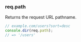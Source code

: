 <h3 id='req.path'>req.path</h3>

Returns the request URL pathname.

```js
// example.com/users?sort=desc
console.dir(req.path);
// => '/users'
```
